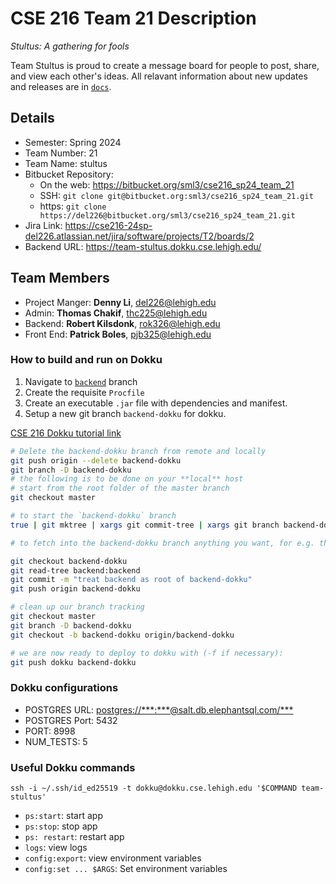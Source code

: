 # CSE 216 Team 21 Description

_Stultus: A gathering for fools_

Team Stultus is proud to create a message board for people to post, share, and view each
other's ideas. All relavant information about new updates and releases are in [`docs`](docs).

## Details

- Semester: Spring 2024
- Team Number: 21
- Team Name: stultus
- Bitbucket Repository:
  - On the web: <https://bitbucket.org/sml3/cse216_sp24_team_21>
  - SSH: `git clone git@bitbucket.org:sml3/cse216_sp24_team_21.git`
  - https: `git clone https://del226@bitbucket.org/sml3/cse216_sp24_team_21.git`
- Jira Link: <https://cse216-24sp-del226.atlassian.net/jira/software/projects/T2/boards/2>
- Backend URL: <https://team-stultus.dokku.cse.lehigh.edu/>

## Team Members

- Project Manger: **Denny Li**, [del226@lehigh.edu](mailto:del226@lehigh.edu)
- Admin: **Thomas Chakif**, [thc225@lehigh.edu](mailto:thc225@lehigh.edu)
- Backend: **Robert Kilsdonk**, [rok326@lehigh.edu](mailto:rok326@lehigh.edu)
- Front End: **Patrick Boles**, [pjb325@lehigh.edu](mailto:pjb325@lehigh.edu)

### How to build and run on Dokku

1. Navigate to [`backend`](backend) branch
2. Create the requisite `Procfile`
3. Create an executable `.jar` file with dependencies and manifest.
4. Setup a new git branch `backend-dokku` for dokku.

[CSE 216 Dokku tutorial link](https://www.cse.lehigh.edu/~stevelu/spear-tutorials/viewer.html#cse216_dokku/tut.md)

```bash
# Delete the backend-dokku branch from remote and locally
git push origin --delete backend-dokku
git branch -D backend-dokku
# the following is to be done on your **local** host
# start from the root folder of the master branch
git checkout master

# to start the `backend-dokku` branch
true | git mktree | xargs git commit-tree | xargs git branch backend-dokku

# to fetch into the backend-dokku branch anything you want, for e.g. the backend directory from the backend branch:

git checkout backend-dokku
git read-tree backend:backend
git commit -m "treat backend as root of backend-dokku"
git push origin backend-dokku

# clean up our branch tracking
git checkout master
git branch -D backend-dokku
git checkout -b backend-dokku origin/backend-dokku

# we are now ready to deploy to dokku with (-f if necessary):
git push dokku backend-dokku
```

### Dokku configurations

- POSTGRES URL: <postgres://***:***@salt.db.elephantsql.com/***>
- POSTGRES Port: 5432
- PORT: 8998
- NUM_TESTS: 5

### Useful Dokku commands

`ssh -i ~/.ssh/id_ed25519 -t dokku@dokku.cse.lehigh.edu '$COMMAND team-stultus'`

- `ps:start`: start app
- `ps:stop`: stop app
- `ps: restart`: restart app
- `logs`: view logs
- `config:export`: view environment variables
- `config:set ... $ARGS`: Set environment variables
